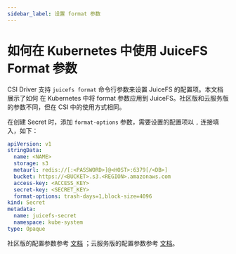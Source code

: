 ```yaml
---
sidebar_label: 设置 format 参数
---
```


# 如何在 Kubernetes 中使用 JuiceFS Format 参数

CSI Driver 支持 `juicefs format` 命令行参数来设置 JuiceFS 的配置项。本文档展示了如何 在 Kubernetes 中将 format 参数应用到 JuiceFS。社区版和云服务版的参数不同，但在 CSI
中的使用方式相同。

在创建 Secret 时，添加 `format-options` 参数，需要设置的配置项以 `,` 连接填入，如下：

```yaml {9}
apiVersion: v1
stringData:
  name: <NAME>
  storage: s3
  metaurl: redis://[:<PASSWORD>]@<HOST>:6379[/<DB>]
  bucket: https://<BUCKET>.s3.<REGION>.amazonaws.com
  access-key: <ACCESS_KEY>
  secret-key: <SECRET_KEY>
  format-options: trash-days=1,block-size=4096
kind: Secret
metadata:
  name: juicefs-secret
  namespace: kube-system
type: Opaque
```

社区版的配置参数参考 [文档](https://juicefs.com/docs/zh/community/command_reference#juicefs-format)
；云服务版的配置参数参考 [文档](https://juicefs.com/docs/zh/cloud/commands_reference#auth)。


